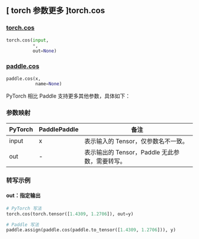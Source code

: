 ## [ torch 参数更多 ]torch.cos
### [torch.cos](https://pytorch.org/docs/stable/generated/torch.cos.html#torch-cos)

```python
torch.cos(input,
          *,
          out=None)
```

### [paddle.cos](https://www.paddlepaddle.org.cn/documentation/docs/zh/develop/api/paddle/cos_cn.html#cos)

```python
paddle.cos(x,
           name=None)
```

PyTorch 相比 Paddle 支持更多其他参数，具体如下：
### 参数映射
| PyTorch       | PaddlePaddle | 备注                                                   |
| ------------- | ------------ | ------------------------------------------------------ |
| input |  x  | 表示输入的 Tensor，仅参数名不一致。  |
|  out  |  -  | 表示输出的 Tensor，Paddle 无此参数，需要转写。    |


### 转写示例
#### out：指定输出
```python
# PyTorch 写法
torch.cos(torch.tensor([1.4309, 1.2706]), out=y)

# Paddle 写法
paddle.assign(paddle.cos(paddle.to_tensor([1.4309, 1.2706])), y)
```
